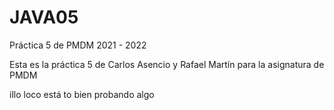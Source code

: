 # JAVA05
Práctica 5 de PMDM 2021 - 2022

Esta es la práctica 5 de Carlos Asencio y Rafael Martín para la asignatura de PMDM


illo loco está to bien
probando algo
